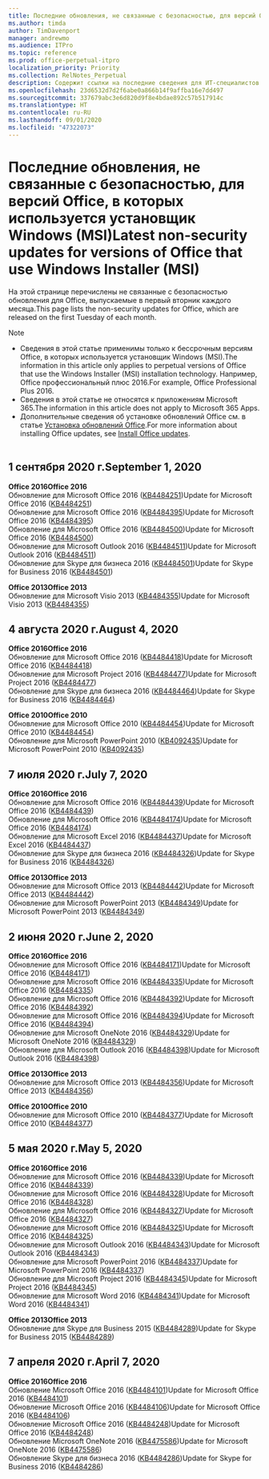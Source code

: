 ```yaml
---
title: Последние обновления, не связанные с безопасностью, для версий Office, в которых используется установщик Windows (MSI)
ms.author: timda
author: TimDavenport
manager: andrewmo
ms.audience: ITPro
ms.topic: reference
ms.prod: office-perpetual-itpro
localization_priority: Priority
ms.collection: RelNotes_Perpetual
description: Содержит ссылки на последние сведения для ИТ-специалистов об обновлениях, не связанных с безопасностью, для бессрочных версий Office 2016, Office 2013 и Office 2010
ms.openlocfilehash: 23d6532d7d2f6abe0a866b14f9affba16e7dd497
ms.sourcegitcommit: 337679abc3e6d820d9f8e4bdae892c57b517914c
ms.translationtype: HT
ms.contentlocale: ru-RU
ms.lasthandoff: 09/01/2020
ms.locfileid: "47322073"
---
```

# <a name="latest-non-security-updates-for-versions-of-office-that-use-windows-installer-msi"></a><span data-ttu-id="ecc40-103">Последние обновления, не связанные с безопасностью, для версий Office, в которых используется установщик Windows (MSI)</span><span class="sxs-lookup"><span data-stu-id="ecc40-103">Latest non-security updates for versions of Office that use Windows Installer (MSI)</span></span>

<span data-ttu-id="ecc40-104">На этой странице перечислены не связанные с безопасностью обновления для Office, выпускаемые в первый вторник каждого месяца.</span><span class="sxs-lookup"><span data-stu-id="ecc40-104">This page lists the non-security updates for Office, which are released on the first Tuesday of each month.</span></span>

> [!NOTE]
> - <span data-ttu-id="ecc40-105">Сведения в этой статье применимы только к бессрочным версиям Office, в которых используется установщик Windows (MSI).</span><span class="sxs-lookup"><span data-stu-id="ecc40-105">The information in this article only applies to perpetual versions of Office that use the Windows Installer (MSI) installation technology.</span></span> <span data-ttu-id="ecc40-106">Например, Office профессиональный плюс 2016.</span><span class="sxs-lookup"><span data-stu-id="ecc40-106">For example, Office Professional Plus 2016.</span></span>
> - <span data-ttu-id="ecc40-107">Сведения в этой статье не относятся к приложениям Microsoft 365.</span><span class="sxs-lookup"><span data-stu-id="ecc40-107">The information in this article does not apply to Microsoft 365 Apps.</span></span>
> - <span data-ttu-id="ecc40-108">Дополнительные сведения об установке обновлений Office см. в статье [Установка обновлений Office](https://support.office.com/article/2ab296f3-7f03-43a2-8e50-46de917611c5).</span><span class="sxs-lookup"><span data-stu-id="ecc40-108">For more information about installing Office updates, see [Install Office updates](https://support.office.com/article/2ab296f3-7f03-43a2-8e50-46de917611c5).</span></span>
<br/><br/>

## <a name="september-1-2020"></a><span data-ttu-id="ecc40-109">1 сентября 2020 г.</span><span class="sxs-lookup"><span data-stu-id="ecc40-109">September 1, 2020</span></span>
<span data-ttu-id="ecc40-110">**Office 2016**</span><span class="sxs-lookup"><span data-stu-id="ecc40-110">**Office 2016**</span></span><br/>
<span data-ttu-id="ecc40-111">Обновление для Microsoft Office 2016 ([KB4484251](https://support.microsoft.com/help/4484251))</span><span class="sxs-lookup"><span data-stu-id="ecc40-111">Update for Microsoft Office 2016 ([KB4484251](https://support.microsoft.com/help/4484251))</span></span><br/>
<span data-ttu-id="ecc40-112">Обновление для Microsoft Office 2016 ([KB4484395](https://support.microsoft.com/help/4484395))</span><span class="sxs-lookup"><span data-stu-id="ecc40-112">Update for Microsoft Office 2016 ([KB4484395](https://support.microsoft.com/help/4484395))</span></span><br/> <span data-ttu-id="ecc40-113">Обновление для Microsoft Office 2016 ([KB4484500](https://support.microsoft.com/help/4484500))</span><span class="sxs-lookup"><span data-stu-id="ecc40-113">Update for Microsoft Office 2016 ([KB4484500](https://support.microsoft.com/help/4484500))</span></span> <br/>
<span data-ttu-id="ecc40-114">Обновление для Microsoft Outlook 2016 ([KB4484511](https://support.microsoft.com/help/4484511))</span><span class="sxs-lookup"><span data-stu-id="ecc40-114">Update for Microsoft Outlook 2016 ([KB4484511](https://support.microsoft.com/help/4484511))</span></span> <br/>
<span data-ttu-id="ecc40-115">Обновление для Skype для бизнеса 2016 ([KB4484501](https://support.microsoft.com/help/4484501))</span><span class="sxs-lookup"><span data-stu-id="ecc40-115">Update for Skype for Business 2016 ([KB4484501](https://support.microsoft.com/help/4484501))</span></span> <br/>

<span data-ttu-id="ecc40-116">**Office 2013**</span><span class="sxs-lookup"><span data-stu-id="ecc40-116">**Office 2013**</span></span><br/>
<span data-ttu-id="ecc40-117">Обновление для Microsoft Visio 2013 ([KB4484355](https://support.microsoft.com/help/4484355))</span><span class="sxs-lookup"><span data-stu-id="ecc40-117">Update for Microsoft Visio 2013 ([KB4484355](https://support.microsoft.com/help/4484355))</span></span><br/>

## <a name="august-4-2020"></a><span data-ttu-id="ecc40-118">4 августа 2020 г.</span><span class="sxs-lookup"><span data-stu-id="ecc40-118">August 4, 2020</span></span>

<span data-ttu-id="ecc40-119">**Office 2016**</span><span class="sxs-lookup"><span data-stu-id="ecc40-119">**Office 2016**</span></span><br/>
<span data-ttu-id="ecc40-120">Обновление для Microsoft Office 2016 ([KB4484418](https://support.microsoft.com/help/4484418))</span><span class="sxs-lookup"><span data-stu-id="ecc40-120">Update for Microsoft Office 2016 ([KB4484418](https://support.microsoft.com/help/4484418))</span></span><br/> <span data-ttu-id="ecc40-121">Обновление для Microsoft Project 2016 ([KB4484477](https://support.microsoft.com/help/4484477))</span><span class="sxs-lookup"><span data-stu-id="ecc40-121">Update for Microsoft Project 2016 ([KB4484477](https://support.microsoft.com/help/4484477))</span></span><br/>
<span data-ttu-id="ecc40-122">Обновление для Skype для бизнеса 2016 ([KB4484464](https://support.microsoft.com/help/4484464))</span><span class="sxs-lookup"><span data-stu-id="ecc40-122">Update for Skype for Business 2016 ([KB4484464](https://support.microsoft.com/help/4484464))</span></span><br/> 

<span data-ttu-id="ecc40-123">**Office 2010**</span><span class="sxs-lookup"><span data-stu-id="ecc40-123">**Office 2010**</span></span><br/>
<span data-ttu-id="ecc40-124">Обновление для Microsoft Office 2010 ([KB4484454](https://support.microsoft.com/help/4484454))</span><span class="sxs-lookup"><span data-stu-id="ecc40-124">Update for Microsoft Office 2010 ([KB4484454](https://support.microsoft.com/help/4484454))</span></span><br/> <span data-ttu-id="ecc40-125">Обновление для Microsoft PowerPoint 2010 ([KB4092435](https://support.microsoft.com/help/4092435))</span><span class="sxs-lookup"><span data-stu-id="ecc40-125">Update for Microsoft PowerPoint 2010 ([KB4092435](https://support.microsoft.com/help/4092435))</span></span><br/> 

## <a name="july-7-2020"></a><span data-ttu-id="ecc40-126">7 июля 2020 г.</span><span class="sxs-lookup"><span data-stu-id="ecc40-126">July 7, 2020</span></span>

<span data-ttu-id="ecc40-127">**Office 2016**</span><span class="sxs-lookup"><span data-stu-id="ecc40-127">**Office 2016**</span></span><br/>
<span data-ttu-id="ecc40-128">Обновление для Microsoft Office 2016 ([KB4484439](https://support.microsoft.com/help/4484439))</span><span class="sxs-lookup"><span data-stu-id="ecc40-128">Update for Microsoft Office 2016 ([KB4484439](https://support.microsoft.com/help/4484439))</span></span><br/> <span data-ttu-id="ecc40-129">Обновление для Microsoft Office 2016 ([KB4484174](https://support.microsoft.com/help/4484174))</span><span class="sxs-lookup"><span data-stu-id="ecc40-129">Update for Microsoft Office 2016 ([KB4484174](https://support.microsoft.com/help/4484174))</span></span><br/> <span data-ttu-id="ecc40-130">Обновление для Microsoft Excel 2016 ([KB4484437](https://support.microsoft.com/help/4484437))</span><span class="sxs-lookup"><span data-stu-id="ecc40-130">Update for Microsoft Excel 2016 ([KB4484437](https://support.microsoft.com/help/4484437))</span></span><br/>
<span data-ttu-id="ecc40-131">Обновление для Skype для бизнеса 2016 ([KB4484326](https://support.microsoft.com/help/4484326))</span><span class="sxs-lookup"><span data-stu-id="ecc40-131">Update for Skype for Business 2016 ([KB4484326](https://support.microsoft.com/help/4484326))</span></span><br/> 

<span data-ttu-id="ecc40-132">**Office 2013**</span><span class="sxs-lookup"><span data-stu-id="ecc40-132">**Office 2013**</span></span><br/>
<span data-ttu-id="ecc40-133">Обновление для Microsoft Office 2013 ([KB4484442](https://support.microsoft.com/help/4484442))</span><span class="sxs-lookup"><span data-stu-id="ecc40-133">Update for Microsoft Office 2013 ([KB4484442](https://support.microsoft.com/help/4484442))</span></span><br/> <span data-ttu-id="ecc40-134">Обновление для Microsoft PowerPoint 2013 ([KB4484349](https://support.microsoft.com/help/4484349))</span><span class="sxs-lookup"><span data-stu-id="ecc40-134">Update for Microsoft PowerPoint 2013 ([KB4484349](https://support.microsoft.com/help/4484349))</span></span><br/> 


## <a name="june-2-2020"></a><span data-ttu-id="ecc40-135">2 июня 2020 г.</span><span class="sxs-lookup"><span data-stu-id="ecc40-135">June 2, 2020</span></span>

<span data-ttu-id="ecc40-136">**Office 2016**</span><span class="sxs-lookup"><span data-stu-id="ecc40-136">**Office 2016**</span></span><br/>
<span data-ttu-id="ecc40-137">Обновление для Microsoft Office 2016 ([KB4484171](https://support.microsoft.com/help/4484171))</span><span class="sxs-lookup"><span data-stu-id="ecc40-137">Update for Microsoft Office 2016 ([KB4484171](https://support.microsoft.com/help/4484171))</span></span><br/> <span data-ttu-id="ecc40-138">Обновление для Microsoft Office 2016 ([KB4484335](https://support.microsoft.com/help/4484335))</span><span class="sxs-lookup"><span data-stu-id="ecc40-138">Update for Microsoft Office 2016 ([KB4484335](https://support.microsoft.com/help/4484335))</span></span><br/> <span data-ttu-id="ecc40-139">Обновление для Microsoft Office 2016 ([KB4484392](https://support.microsoft.com/help/4484392))</span><span class="sxs-lookup"><span data-stu-id="ecc40-139">Update for Microsoft Office 2016 ([KB4484392](https://support.microsoft.com/help/4484392))</span></span><br/> <span data-ttu-id="ecc40-140">Обновление для Microsoft Office 2016 ([KB4484394](https://support.microsoft.com/help/4484394))</span><span class="sxs-lookup"><span data-stu-id="ecc40-140">Update for Microsoft Office 2016 ([KB4484394](https://support.microsoft.com/help/4484394))</span></span><br/> <span data-ttu-id="ecc40-141">Обновление для Microsoft OneNote 2016 ([KB4484329](https://support.microsoft.com/help/4484329))</span><span class="sxs-lookup"><span data-stu-id="ecc40-141">Update for Microsoft OneNote 2016 ([KB4484329](https://support.microsoft.com/help/4484329))</span></span><br/>
<span data-ttu-id="ecc40-142">Обновление для Microsoft Outlook 2016 ([KB4484398](https://support.microsoft.com/help/4484398))</span><span class="sxs-lookup"><span data-stu-id="ecc40-142">Update for Microsoft Outlook 2016 ([KB4484398](https://support.microsoft.com/help/4484398))</span></span><br/> 

<span data-ttu-id="ecc40-143">**Office 2013**</span><span class="sxs-lookup"><span data-stu-id="ecc40-143">**Office 2013**</span></span><br/>
<span data-ttu-id="ecc40-144">Обновление для Microsoft Office 2013 ([KB4484356](https://support.microsoft.com/help/4484356))</span><span class="sxs-lookup"><span data-stu-id="ecc40-144">Update for Microsoft Office 2013 ([KB4484356](https://support.microsoft.com/help/4484356))</span></span><br/> 

<span data-ttu-id="ecc40-145">**Office 2010**</span><span class="sxs-lookup"><span data-stu-id="ecc40-145">**Office 2010**</span></span><br/>
<span data-ttu-id="ecc40-146">Обновление для Microsoft Office 2010 ([KB4484377](https://support.microsoft.com/help/4484377))</span><span class="sxs-lookup"><span data-stu-id="ecc40-146">Update for Microsoft Office 2010 ([KB4484377](https://support.microsoft.com/help/4484377))</span></span><br/> 


## <a name="may-5-2020"></a><span data-ttu-id="ecc40-147">5 мая 2020 г.</span><span class="sxs-lookup"><span data-stu-id="ecc40-147">May 5, 2020</span></span>

<span data-ttu-id="ecc40-148">**Office 2016**</span><span class="sxs-lookup"><span data-stu-id="ecc40-148">**Office 2016**</span></span><br/>
<span data-ttu-id="ecc40-149">Обновление для Microsoft Office 2016 ([KB4484339](https://support.microsoft.com/help/4484339))</span><span class="sxs-lookup"><span data-stu-id="ecc40-149">Update for Microsoft Office 2016 ([KB4484339](https://support.microsoft.com/help/4484339))</span></span><br/> <span data-ttu-id="ecc40-150">Обновление для Microsoft Office 2016 ([KB4484328](https://support.microsoft.com/help/4484328))</span><span class="sxs-lookup"><span data-stu-id="ecc40-150">Update for Microsoft Office 2016 ([KB4484328](https://support.microsoft.com/help/4484328))</span></span><br/> <span data-ttu-id="ecc40-151">Обновление для Microsoft Office 2016 ([KB4484327](https://support.microsoft.com/help/4484327))</span><span class="sxs-lookup"><span data-stu-id="ecc40-151">Update for Microsoft Office 2016 ([KB4484327](https://support.microsoft.com/help/4484327))</span></span><br/> <span data-ttu-id="ecc40-152">Обновление для Microsoft Office 2016 ([KB4484325](https://support.microsoft.com/help/4484325))</span><span class="sxs-lookup"><span data-stu-id="ecc40-152">Update for Microsoft Office 2016 ([KB4484325](https://support.microsoft.com/help/4484325))</span></span><br/> <span data-ttu-id="ecc40-153">Обновление для Microsoft Outlook 2016 ([KB4484343](https://support.microsoft.com/help/4484343))</span><span class="sxs-lookup"><span data-stu-id="ecc40-153">Update for Microsoft Outlook 2016 ([KB4484343](https://support.microsoft.com/help/4484343))</span></span><br/> <span data-ttu-id="ecc40-154">Обновление для Microsoft PowerPoint 2016 ([KB4484337](https://support.microsoft.com/help/4484337))</span><span class="sxs-lookup"><span data-stu-id="ecc40-154">Update for Microsoft PowerPoint 2016 ([KB4484337](https://support.microsoft.com/help/4484337))</span></span><br/> <span data-ttu-id="ecc40-155">Обновление для Microsoft Project 2016 ([KB4484345](https://support.microsoft.com/help/4484345))</span><span class="sxs-lookup"><span data-stu-id="ecc40-155">Update for Microsoft Project 2016 ([KB4484345](https://support.microsoft.com/help/4484345))</span></span><br/> <span data-ttu-id="ecc40-156">Обновление для Microsoft Word 2016 ([KB4484341](https://support.microsoft.com/help/4484341))</span><span class="sxs-lookup"><span data-stu-id="ecc40-156">Update for Microsoft Word 2016 ([KB4484341](https://support.microsoft.com/help/4484341))</span></span><br/> 


<span data-ttu-id="ecc40-157">**Office 2013**</span><span class="sxs-lookup"><span data-stu-id="ecc40-157">**Office 2013**</span></span><br/>
<span data-ttu-id="ecc40-158">Обновление для Skype для Business 2015 ([KB4484289](https://support.microsoft.com/help/4484289))</span><span class="sxs-lookup"><span data-stu-id="ecc40-158">Update for Skype for Business 2015 ([KB4484289](https://support.microsoft.com/help/4484289))</span></span><br/>

## <a name="april-7-2020"></a><span data-ttu-id="ecc40-159">7 апреля 2020 г.</span><span class="sxs-lookup"><span data-stu-id="ecc40-159">April 7, 2020</span></span>

<span data-ttu-id="ecc40-160">**Office 2016**</span><span class="sxs-lookup"><span data-stu-id="ecc40-160">**Office 2016**</span></span><br/>
<span data-ttu-id="ecc40-161">Обновление Microsoft Office 2016 ([KB4484101](https://support.microsoft.com/help/4484101))</span><span class="sxs-lookup"><span data-stu-id="ecc40-161">Update for Microsoft Office 2016 ([KB4484101](https://support.microsoft.com/help/4484101))</span></span><br/>
<span data-ttu-id="ecc40-162">Обновление Microsoft Office 2016 ([KB4484106](https://support.microsoft.com/help/4484106))</span><span class="sxs-lookup"><span data-stu-id="ecc40-162">Update for Microsoft Office 2016 ([KB4484106](https://support.microsoft.com/help/4484106))</span></span><br/>
<span data-ttu-id="ecc40-163">Обновление Microsoft Office 2016 ([KB4484248](https://support.microsoft.com/help/4484248))</span><span class="sxs-lookup"><span data-stu-id="ecc40-163">Update for Microsoft Office 2016 ([KB4484248](https://support.microsoft.com/help/4484248))</span></span><br/>
<span data-ttu-id="ecc40-164">Обновление Microsoft OneNote 2016 ([KB4475586](https://support.microsoft.com/help/4475586))</span><span class="sxs-lookup"><span data-stu-id="ecc40-164">Update for Microsoft OneNote 2016 ([KB4475586](https://support.microsoft.com/help/4475586))</span></span><br/>
<span data-ttu-id="ecc40-165">Обновление Skype для бизнеса 2016 ([KB4484286](https://support.microsoft.com/help/4484286))</span><span class="sxs-lookup"><span data-stu-id="ecc40-165">Update for Skype for Business 2016 ([KB4484286](https://support.microsoft.com/help/4484286))</span></span> <br/>

<br/>

 
